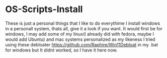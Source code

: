# OS-Scripts-Install
These is just a personal things that I like to do everythime I install windows in a personall system, thats all, give it a look if you want.
It would first be for windows, I may add some of my linux(I already did with fedora, maybe I would add Ubuntu) and mac systems personalized as my likeness
I tried using these debloater https://github.com/Raphire/Win11Debloat in my .bat for windows but It didnt worked, so I have it here now.

